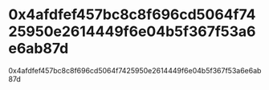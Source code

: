 # 0x4afdfef457bc8c8f696cd5064f7425950e2614449f6e04b5f367f53a6e6ab87d
0x4afdfef457bc8c8f696cd5064f7425950e2614449f6e04b5f367f53a6e6ab87d
